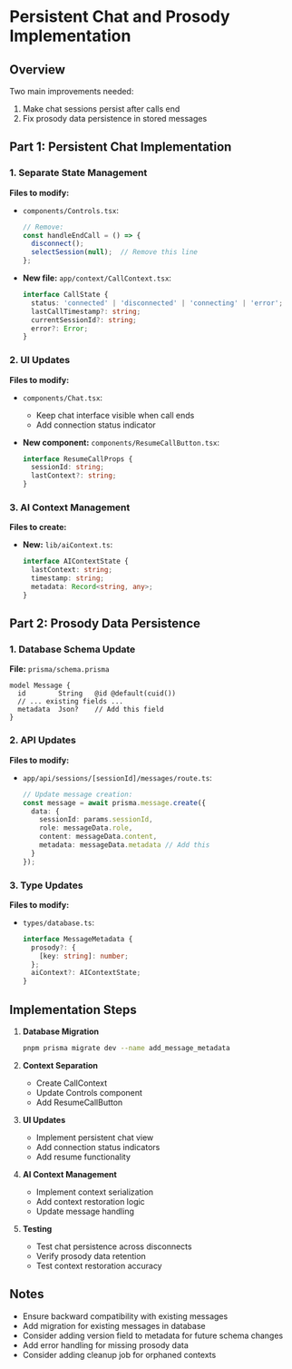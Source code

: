 # Persistent Chat and Prosody Implementation

## Overview
Two main improvements needed:
1. Make chat sessions persist after calls end
2. Fix prosody data persistence in stored messages

## Part 1: Persistent Chat Implementation

### 1. Separate State Management
**Files to modify:**
- `components/Controls.tsx`:
  ```typescript
  // Remove:
  const handleEndCall = () => {
    disconnect();
    selectSession(null);  // Remove this line
  };
  ```

- **New file:** `app/context/CallContext.tsx`:
  ```typescript
  interface CallState {
    status: 'connected' | 'disconnected' | 'connecting' | 'error';
    lastCallTimestamp?: string;
    currentSessionId?: string;
    error?: Error;
  }
  ```

### 2. UI Updates
**Files to modify:**
- `components/Chat.tsx`:
  - Keep chat interface visible when call ends
  - Add connection status indicator

- **New component:** `components/ResumeCallButton.tsx`:
  ```typescript
  interface ResumeCallProps {
    sessionId: string;
    lastContext?: string;
  }
  ```

### 3. AI Context Management
**Files to create:**
- **New:** `lib/aiContext.ts`:
  ```typescript
  interface AIContextState {
    lastContext: string;
    timestamp: string;
    metadata: Record<string, any>;
  }
  ```

## Part 2: Prosody Data Persistence

### 1. Database Schema Update
**File:** `prisma/schema.prisma`
```prisma
model Message {
  id        String   @id @default(cuid())
  // ... existing fields ...
  metadata  Json?    // Add this field
}
```

### 2. API Updates
**Files to modify:**
- `app/api/sessions/[sessionId]/messages/route.ts`:
  ```typescript
  // Update message creation:
  const message = await prisma.message.create({
    data: {
      sessionId: params.sessionId,
      role: messageData.role,
      content: messageData.content,
      metadata: messageData.metadata // Add this
    }
  });
  ```

### 3. Type Updates
**Files to modify:**
- `types/database.ts`:
  ```typescript
  interface MessageMetadata {
    prosody?: {
      [key: string]: number;
    };
    aiContext?: AIContextState;
  }
  ```

## Implementation Steps

1. **Database Migration**
   ```bash
   pnpm prisma migrate dev --name add_message_metadata
   ```

2. **Context Separation**
   - Create CallContext
   - Update Controls component
   - Add ResumeCallButton

3. **UI Updates**
   - Implement persistent chat view
   - Add connection status indicators
   - Add resume functionality

4. **AI Context Management**
   - Implement context serialization
   - Add context restoration logic
   - Update message handling

5. **Testing**
   - Test chat persistence across disconnects
   - Verify prosody data retention
   - Test context restoration accuracy

## Notes
- Ensure backward compatibility with existing messages
- Add migration for existing messages in database
- Consider adding version field to metadata for future schema changes
- Add error handling for missing prosody data
- Consider adding cleanup job for orphaned contexts
